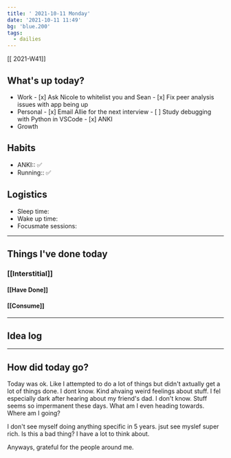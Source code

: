 ```yaml
---
title: ' 2021-10-11 Monday'
date: '2021-10-11 11:49'
bg: 'blue.200'
tags:
  - dailies
---
```


[[ 2021-W41]]

## What's up today?

- Work - [x] Ask Nicole to whitelist you and Sean - [x] Fix peer analysis issues with app being up
- Personal - [x] Email Allie for the next interview - [ ] Study debugging with Python in VSCode - [x] ANKI
- Growth

## Habits

- ANKI:: ✅
- Running:: ✅

## Logistics

- Sleep time:
- Wake up time:
- Focusmate sessions:

---

## Things I've done today

### [[Interstitial]]

#### [[Have Done]]

#### [[Consume]]

---

## Idea log

---

## How did today go?

Today was ok. Like I attempted to do a lot of things but didn't axtually get a lot of things done. I dont know. Kind ahvaing weird feelings about stuff. I fel especially dark after hearing about my friend's dad. I don't know. Stuff seems so impermanent these days. What am I even heading towards. Where am I going?

I don't see myself doing anything specific in 5 years. jsut see myslef super rich. Is this a bad thing? I have a lot to think about.

Anyways, grateful for the people around me.
